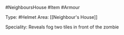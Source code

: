 #NeighboursHouse #Item #Armour 

Type: #Helmet
Area: [[Neighbour's House]]

Speciality: Reveals fog two tiles in front of the zombie